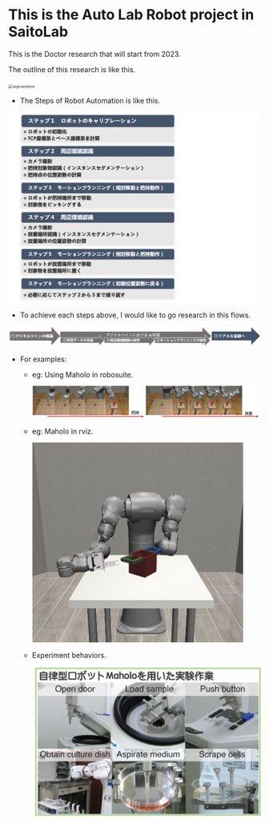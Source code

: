 # This is the Auto Lab Robot project in SaitoLab

This is the Doctor research that will start from 2023.

The outline of this research is like this.

<img src="./fig/research.png" alt="segmentation" style="zoom:50%;" />

* The Steps of Robot Automation is like this.

<img src="./fig/automation.png" alt="segmentation" style="zoom:50%;" />

* To achieve each steps above, I would like to go research in this flows.

<img src="./fig/step.png" alt="segmentation" style="zoom:50%;" />

* For examples:

  * eg: Using Maholo in robosuite. 

    <img src="./fig/pickput.png" alt="segmentation" style="zoom:50%;" />

  * eg: Maholo in rviz.

    <img src="./fig/motoman.png" alt="segmentation" style="zoom:50%;" />

  * Experiment behaviors.

    <img src="./fig/behaviors.png" alt="segmentation" style="zoom:50%;" />

